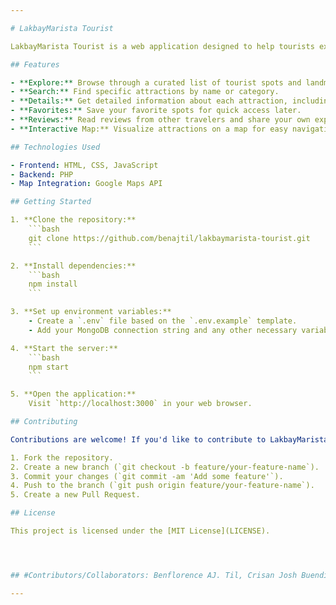```yaml
---

# LakbayMarista Tourist

LakbayMarista Tourist is a web application designed to help tourists explore and discover various attractions and destinations around Marista. Whether you're a local looking for hidden gems or a visitor planning your itinerary, LakbayMarista Tourist provides you with essential information to make your journey unforgettable.

## Features

- **Explore:** Browse through a curated list of tourist spots and landmarks.
- **Search:** Find specific attractions by name or category.
- **Details:** Get detailed information about each attraction, including descriptions, photos, and location.
- **Favorites:** Save your favorite spots for quick access later.
- **Reviews:** Read reviews from other travelers and share your own experiences.
- **Interactive Map:** Visualize attractions on a map for easy navigation.

## Technologies Used

- Frontend: HTML, CSS, JavaScript
- Backend: PHP
- Map Integration: Google Maps API

## Getting Started

1. **Clone the repository:**
    ```bash
    git clone https://github.com/benajtil/lakbaymarista-tourist.git
    ```

2. **Install dependencies:**
    ```bash
    npm install
    ```

3. **Set up environment variables:**
    - Create a `.env` file based on the `.env.example` template.
    - Add your MongoDB connection string and any other necessary variables.

4. **Start the server:**
    ```bash
    npm start
    ```

5. **Open the application:**
    Visit `http://localhost:3000` in your web browser.

## Contributing

Contributions are welcome! If you'd like to contribute to LakbayMarista Tourist, please follow these steps:

1. Fork the repository.
2. Create a new branch (`git checkout -b feature/your-feature-name`).
3. Commit your changes (`git commit -am 'Add some feature'`).
4. Push to the branch (`git push origin feature/your-feature-name`).
5. Create a new Pull Request.

## License

This project is licensed under the [MIT License](LICENSE).




## #Contributors/Collaborators: Benflorence AJ. Til, Crisan Josh Buendicho, Angelo Habaradas, Ford Bryant Sadio, 

---
```

